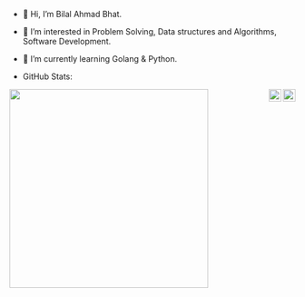 - 👋 Hi, I’m Bilal Ahmad Bhat.
- 👀 I’m interested in Problem Solving, Data structures and Algorithms, Software Development.
- 🌱 I’m currently learning Golang & Python.




- GitHub Stats:

<a target="_blank" href="https://www.linkedin.com/in/bilalqv/">
  <img align="right"  width="22px" src="https://cdn.jsdelivr.net/npm/simple-icons@v3/icons/linkedin.svg" />
</a>

<a href="https://github.com/bilalqv">
  <img align="right" alt="recursion" width="22px" src="https://cdn.jsdelivr.net/npm/simple-icons@v3/icons/github.svg" />
</a>



<img align='left' width="350" src="https://github-readme-stats.vercel.app/api?username=bilalqv&count_private=true&show_icons=true&theme=cobalt">


<!---
crediblebilal/crediblebilal is a ✨ special ✨ repository because its `README.md` (this file) appears on your GitHub profile.
You can click the Preview link to take a look at your changes.
--->
